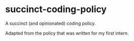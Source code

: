 # succinct-coding-policy
A succinct (and opinionated) coding policy. 

Adapted from the policy that was written for my first intern.
